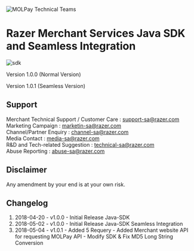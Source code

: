 ![MOLPay Technical Teams](https://github.com/RazerMS/Prestashop_Plugin/wiki/images/molpay-developer.jpg)
# Razer Merchant Services Java SDK and Seamless Integration

![sdk](https://user-images.githubusercontent.com/38641542/74423739-b4440a00-4e8b-11ea-8d95-016d25d26e87.jpg)

Version 1.0.0 (Normal Version)

Version 1.0.1 (Seamless Version)


Support
-------

Merchant Technical Support / Customer Care : support-sa@razer.com <br>
Marketing Campaign : marketin-sa@razer.com <br>
Channel/Partner Enquiry : channel-sa@razer.com <br>
Media Contact : media-sa@razer.com <br>
R&D and Tech-related Suggestion : technical-sa@razer.com <br>
Abuse Reporting : abuse-sa@razer.com

Disclaimer
----------
Any amendment by your end is at your own risk.

Changelog
----------
1. 2018-04-20 - v1.0.0 - Initial Release Java-SDK
1. 2018-05-02 - v1.0.0 - Initial Release Java-SDK Seamless Integration
2. 2018-05-04 - v1.0.1 - Added 5 Requery 
                       - Added Merchant website API for requesting MOLPay API
                       - Modify SDK & Fix MD5 Long String Conversion



